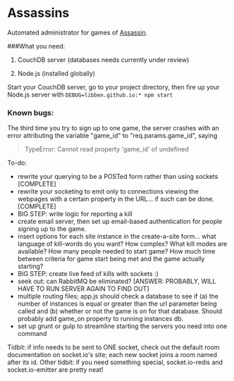 # Assassins

Automated administrator for games of [Assassin](https://en.wikipedia.org/wiki/Assassin_\(game\)).

###What you need:

1. CouchDB server (databases needs currently under review)

2. Node.js (installed globally)

Start your CouchDB server, go to your project directory, then fire up your Node.js server with
`DEBUG=libben.github.io:* npm start`

### Known bugs:
The third time you try to sign up to one game, the server crashes with an error attributing the variable "game_id" to "req.params.game_id", saying
> TypeError: Cannot read property 'game_id' of undefined

To-do:
- rewrite your querying to be a POSTed form rather than using sockets [COMPLETE]
- rewrite your socketing to emit only to connections viewing the webpages with a certain property in the URL... if such can be done. [COMPLETE]
- BIG STEP: write logic for reporting a kill
- create email server, then set up email-based authentication for people signing up to the game.
- insert options for each site instance in the create-a-site form... what language of kill-words do you want? How complex? What kill modes are available? How many people needed to start game? How much time between criteria for game start being met and the game actually starting?
- BIG STEP: create live feed of kills with sockets :)
- seek out: can RabbitMQ be eliminated? [ANSWER: PROBABLY, WILL HAVE TO RUN SERVER AGAIN TO FIND OUT]
- multiple routing files; app.js should check a database to see if (a) the number of instances is equal or greater than the url parameter being called and (b) whether or not the game is on for that database. Should probably add game_on property to running instances db.
- set up grunt or gulp to streamline starting the servers you need into one command

Tidbit: if info needs to be sent to ONE socket, check out the default room documentation on socket.io's site; each new socket joins a room named after its id.
Other tidbit: if you need something special, socket.io-redis and socket.io-emitter are pretty neat!

